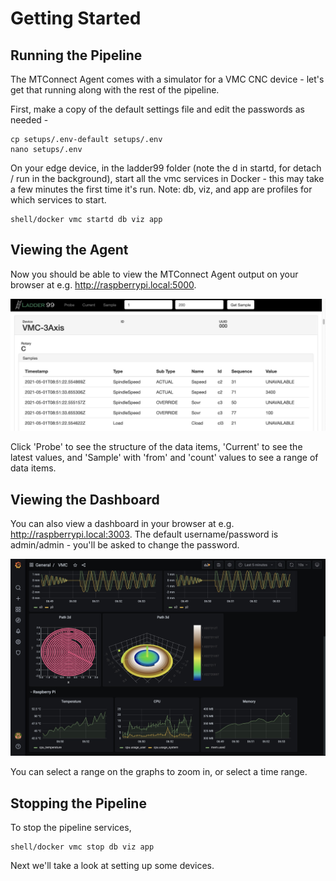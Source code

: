 # Getting Started

## Running the Pipeline

The MTConnect Agent comes with a simulator for a VMC CNC device - let's get that running along with the rest of the pipeline.

First, make a copy of the default settings file and edit the passwords as needed -

    cp setups/.env-default setups/.env
    nano setups/.env

On your edge device, in the ladder99 folder (note the d in startd, for detach / run in the background), start all the vmc services in Docker - this may take a few minutes the first time it's run. Note: db, viz, and app are profiles for which services to start.

    shell/docker vmc startd db viz app

## Viewing the Agent

Now you should be able to view the MTConnect Agent output on your browser at e.g. http://raspberrypi.local:5000.

![img](_images/agent.jpg)

Click 'Probe' to see the structure of the data items, 'Current' to see the latest values, and 'Sample' with 'from' and 'count' values to see a range of data items.

## Viewing the Dashboard

You can also view a dashboard in your browser at e.g. http://raspberrypi.local:3003. The default username/password is admin/admin - you'll be asked to change the password.

<!-- or did we specify the pw in the .env file? -->

![img](_images/grafana-vmc.jpg)

You can select a range on the graphs to zoom in, or select a time range.

## Stopping the Pipeline

To stop the pipeline services,

    shell/docker vmc stop db viz app

Next we'll take a look at setting up some devices.
